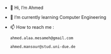 - 👋 Hi, I’m Ahmed
- 🌱 I’m currently learning Computer Engineering
- 📫 How to reach me :
      
      ahmed.alaa.mesameh@gmail.com
      
      ahmed.mansour@stud.uni-due.de
      
      
      
